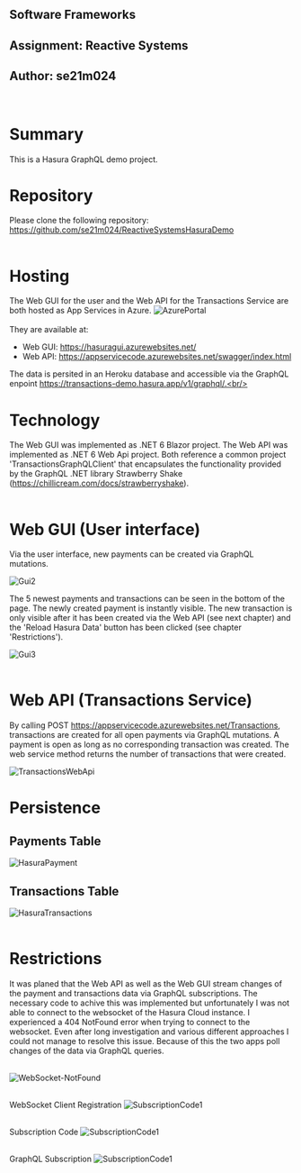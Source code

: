 ## Software Frameworks

## Assignment: Reactive Systems

## Author: se21m024

<br/>

# Summary

This is a Hasura GraphQL demo project.<br/>

# Repository

Please clone the following repository:
<br/>
https://github.com/se21m024/ReactiveSystemsHasuraDemo
<br/><br/>

# Hosting

The Web GUI for the user and the Web API for the Transactions Service are both hosted as App Services in Azure.
![AzurePortal](./Screenshots/AzurePortal.png)
<br/><br/>
They are available at:

- Web GUI: https://hasuragui.azurewebsites.net/
- Web API: https://appservicecode.azurewebsites.net/swagger/index.html

The data is persited in an Heroku database and accessible via the GraphQL enpoint https://transactions-demo.hasura.app/v1/graphql/.<br/><br/>

# Technology

The Web GUI was implemented as .NET 6 Blazor project.
The Web API was implemented as .NET 6 Web Api project.
Both reference a common project 'TransactionsGraphQLClient' that encapsulates the functionality provided by the GraphQL .NET library Strawberry Shake (https://chillicream.com/docs/strawberryshake).<br/><br/>

# Web GUI (User interface)

Via the user interface, new payments can be created via GraphQL mutations.

![Gui2](./Screenshots/Gui2.png)

The 5 newest payments and transactions can be seen in the bottom of the page. The newly created payment is instantly visible. The new transaction is only visible after it has been created via the Web API (see next chapter) and the 'Reload Hasura Data' button has been clicked (see chapter 'Restrictions').

![Gui3](./Screenshots/Gui3.png)
<br/><br/>

# Web API (Transactions Service)

By calling POST https://appservicecode.azurewebsites.net/Transactions, transactions are created for all open payments via GraphQL mutations. A payment is open as long as no corresponding transaction was created. The web service method returns the number of transactions that were created.

![TransactionsWebApi](./Screenshots/TransactionsWebApi.png)

# Persistence

## Payments Table

![HasuraPayment](./Screenshots/HasuraPayment.png)

## Transactions Table

![HasuraTransactions](./Screenshots/HasuraTransactions.png)
<br/><br/>

# Restrictions

It was planed that the Web API as well as the Web GUI stream changes of the payment and transactions data via GraphQL subscriptions. The necessary code to achive this was implemented but unfortunately I was not able to connect to the websocket of the Hasura Cloud instance. I experienced a 404 NotFound error when trying to connect to the websocket. Even after long investigation and various different approaches I could not manage to resolve this issue. Because of this the two apps poll changes of the data via GraphQL queries.<br/><br/>

![WebSocket-NotFound](./Screenshots/WebSocket-NotFound.png)
<br/><br/>

WebSocket Client Registration
![SubscriptionCode1](./Screenshots/SubscriptionCode0.png)
<br/><br/>

Subscription Code
![SubscriptionCode1](./Screenshots/SubscriptionCode1.png)
<br/><br/>

GraphQL Subscription
![SubscriptionCode1](./Screenshots/SubscriptionCode2.png)
